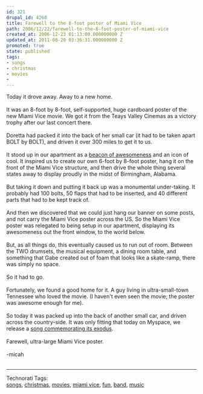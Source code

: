 ```yaml
---
id: 321
drupal_id: 4268
title: Farewell to the 8-foot poster of Miami Vice
path: 2006/12/22/farewell-to-the-8-foot-poster-of-miami-vice
created_at: 2006-12-23 01:13:00.000000000 Z
updated_at: 2011-08-20 03:36:31.000000000 Z
promoted: true
state: published
tags:
- songs
- christmas
- movies
- 
---
```

Today it drove away. Away to a new home.<br /><br />It was an 8-foot by 8-foot, self-supported, huge cardboard poster of the new Miami Vice movie. We got it from the Teays Valley Cinemas as a victory trophy after our last concert there.<br /><br />Doretta had packed it into the back of her small car (it had to be taken apart BOLT by BOLT), and driven it over 300 miles to get it to us.<br /><br />It stood up in our apartment as a <a href="http://www.reddingbrothers.com/">beacon of awesomeness</a> and an icon of cool. It inspired us to create our own 6-foot by 8-foot poster, hang it on the front of the Miami Vice structure, and then drive the whole thing several states away to display proudly in the midst of Birmingham, Alabama.<br /><br />But taking it down and putting it back up was a monumental under-taking. It probably had 100 bolts, 50 flaps that had to be inserted, and 40 different parts that had to be kept track of.<br /><br />And then we discovered that we could just hang our banner on some posts, and not carry the Miami Vice poster across the US. So the Miami Vice poster was relegated to being setup in our apartment, displaying its awesomeness out the front window, to the world below.<br /><br />But, as all things do, this eventually caused us to run out of room. Between the TWO drumsets, the musical equipment, a dining room table, and something that Gabe created out of foam that looks like a skate-ramp, there was simply no space.<br /><br />So it had to go.<br /><br />Fortunately, we found a good home for it. A guy living in ultra-small-town Tennessee who loved the movie. (I haven't even seen the movie; the poster was awesome enough for me).<br /><br />So today it was packed up into the back of another small car, and driven across the country-side. It was only fitting that today on Myspace, we release a <a href="http://www.myspace.com/reddingbrothers">song commemorating its exodus</a>.<br /><br />Farewell, ultra-large Miami Vice poster.<br /><br />-micah<br /><br /><hr /><span class="technoratitag">Technorati Tags:<br /><a href="http://www.technorati.com/tag/songs" target="_blank" rel="tag" title="Link to Technorati Tag category for songs">songs</a>, <a href="http://www.technorati.com/tag/christmas" target="_blank" rel="tag" title="Link to Technorati Tag category for christmas">christmas</a>, <a href="http://www.technorati.com/tag/movies" target="_blank" rel="tag" title="Link to Technorati Tag category for movies">movies</a>, <a href="http://www.technorati.com/tag/miami+vice" target="_blank" rel="tag" title="Link to Technorati Tag category for miami vice">miami vice</a>, <a href="http://www.technorati.com/tag/fun" target="_blank" rel="tag" title="Link to Technorati Tag category for fun">fun</a>, <a href="http://www.technorati.com/tag/band" target="_blank" rel="tag" title="Link to Technorati Tag category for band">band</a>, <a href="http://www.technorati.com/tag/music" target="_blank" rel="tag" title="Link to Technorati Tag category for music">music</a></span>
